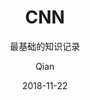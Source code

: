 ---
layout:     post
title:      "CNN"
subtitle:   "最基础的知识记录"
date:       2018-11-22
author:     "Qian"
header-img: "img/in-post/post-bg-tensorflow.jpg"
tags:
    - ML
---